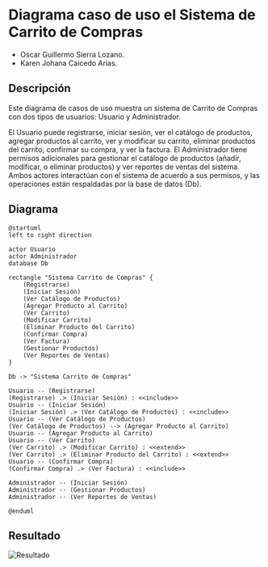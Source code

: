 # Diagrama caso de uso el Sistema de Carrito de Compras
- Oscar Guillermo Sierra Lozano.
- Karen Johana Caicedo Arias.

## Descripción 
Este diagrama de casos de uso muestra un sistema de Carrito de Compras con dos tipos de usuarios: Usuario y Administrador.

El Usuario puede registrarse, iniciar sesión, ver el catálogo de productos, agregar productos al carrito, ver y modificar su
carrito, eliminar productos del carrito, confirmar su compra, y ver la factura.
El Administrador tiene permisos adicionales para gestionar el catálogo de productos (añadir, modificar, o eliminar productos) y ver
reportes de ventas del sistema.
Ambos actores interactúan con el sistema de acuerdo a sus permisos, y las operaciones están respaldadas por la base de datos (Db).

## Diagrama

```plantuml
@startuml
left to right direction

actor Usuario
actor Administrador
database Db

rectangle "Sistema Carrito de Compras" {
    (Registrarse)
    (Iniciar Sesión)
    (Ver Catálogo de Productos)
    (Agregar Producto al Carrito)
    (Ver Carrito)
    (Modificar Carrito)
    (Eliminar Producto del Carrito)
    (Confirmar Compra)
    (Ver Factura)
    (Gestionar Productos)
    (Ver Reportes de Ventas)
}

Db -> "Sistema Carrito de Compras"

Usuario -- (Registrarse)
(Registrarse) .> (Iniciar Sesión) : <<include>>
Usuario -- (Iniciar Sesión)
(Iniciar Sesión) .> (Ver Catálogo de Productos) : <<include>>
Usuario -- (Ver Catálogo de Productos)
(Ver Catálogo de Productos) --> (Agregar Producto al Carrito)
Usuario -- (Agregar Producto al Carrito)
Usuario -- (Ver Carrito)
(Ver Carrito) .> (Modificar Carrito) : <<extend>>
(Ver Carrito) .> (Eliminar Producto del Carrito) : <<extend>>
Usuario -- (Confirmar Compra)
(Confirmar Compra) .> (Ver Factura) : <<include>>

Administrador -- (Iniciar Sesión)
Administrador -- (Gestionar Productos)
Administrador -- (Ver Reportes de Ventas)

@enduml
```
## Resultado
![Resultado](img/diagrama-caso-uso.png)